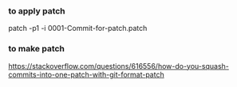 ### to apply patch
patch -p1 -i 0001-Commit-for-patch.patch

### to make patch
https://stackoverflow.com/questions/616556/how-do-you-squash-commits-into-one-patch-with-git-format-patch


